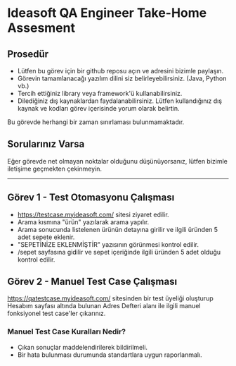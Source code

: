 # Ideasoft QA Engineer Take-Home Assesment

## Prosedür
- Lütfen bu görev için bir github reposu açın ve adresini bizimle paylaşın.
- Görevin tamamlanacağı yazılım dilini siz belirleyebilirsiniz. (Java, Python vb.)
- Tercih ettiğiniz library veya framework'ü kullanabilirsiniz.
- Dilediğiniz dış kaynaklardan faydalanabilirsiniz. Lütfen kullandığınız dış kaynak ve kodları görev içerisinde yorum olarak belirtin.

Bu görevde herhangi bir zaman sınırlaması bulunmamaktadır.

## Sorularınız Varsa
Eğer görevde net olmayan noktalar olduğunu düşünüyorsanız, lütfen bizimle iletişime geçmekten çekinmeyin.

---

## Görev 1 - Test Otomasyonu Çalışması
- https://testcase.myideasoft.com/ sitesi ziyaret edilir.
- Arama kısmına "ürün" yazılarak arama yapılır.
- Arama sonucunda listelenen ürünün detayına girilir ve ilgili üründen 5 adet sepete eklenir.
- "SEPETİNİZE EKLENMİŞTİR" yazısının görünmesi kontrol edilir.
- /sepet sayfasına gidilir ve sepet içeriğinde ilgili üründen 5 adet olduğu kontrol edilir.


## Görev 2 - Manuel Test Case Çalışması
https://qatestcase.myideasoft.com/ sitesinden bir test üyeliği oluşturup Hesabım sayfası altında bulunan Adres Defteri alanı ile ilgili manuel fonksiyonel test case'ler çıkarınız.

### Manuel Test Case Kuralları Nedir?
- Çıkan sonuçlar maddelendirilerek bildirilmeli.
- Bir hata bulunması durumunda standartlara uygun raporlanmalı.
